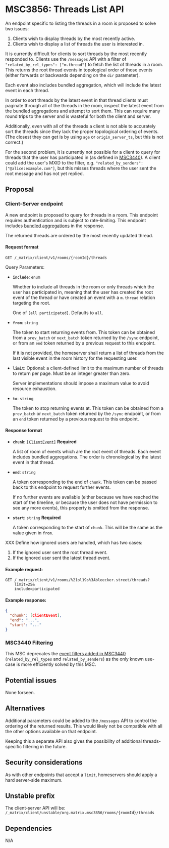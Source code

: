 # MSC3856: Threads List API

An endpoint specific to listing the threads in a room is proposed to solve two
issues:

1. Clients wish to display threads by the most recently active.
2. Clients wish to display a list of threads the user is interested in.

It is currently difficult for clients to sort threads by the most recently
responded to. Clients use the `/messages` API with a filter of
`"related_by_rel_types": ["m.thread"]` to fetch the list of threads in a room. This
returns the root thread events in topological order of those events (either
forwards or backwards depending on the `dir` parameter).

Each event also includes bundled aggregation, which will include the latest
event in each thread.

In order to sort threads by the latest event in that thread clients must
paginate through all of the threads in the room, inspect the latest event from
the bundled aggregations and attempt to sort them. This can require many round
trips to the server and is wasteful for both the client and server.

Additionally, even with all of the threads a client is not able to accurately
sort the threads since they lack the proper topological ordering of events. (The
closest they can get is by using `age` or `origin_server_ts`, but this is not
correct.)

For the second problem, it is currently not possible for a client to query for
threads that the user has participated in (as defined in
[MSC3440](https://github.com/matrix-org/matrix-spec-proposals/blob/main/proposals/3440-threading-via-relations.md#event-format)).
A client could add the user's MXID to the filter, e.g. `"related_by_senders":["@alice:example.com"]`,
but this misses threads where the user sent the root message and has not yet replied.

## Proposal

### Client-Server endpoint

A new endpoint is proposed to query for threads in a room. This endpoint requires
authentication and is subject to rate-limiting. This endpoint includes
[bundled aggregations](https://spec.matrix.org/v1.3/client-server-api/#aggregations)
in the response.

The returned threads are ordered by the most recently updated thread.

#### Request format

```
GET /_matrix/client/v1/rooms/{roomId}/threads
```

Query Parameters:

* **`include`**: `enum`

  Whether to include all threads in the room or only threads which the user has
  participated in, meaning that the user has created the root event of the thread
  or have created an event with a `m.thread` relation targeting the root.

  One of `[all participated]`. Defaults to `all`.
* **`from`**: `string`

  The token to start returning events from. This token can be obtained from a
  `prev_batch` or `next_batch` token returned by the `/sync` endpoint, or from
  an `end` token returned by a previous request to this endpoint.

  If it is not provided, the homeserver shall return a list of threads from the
  last visible event in the room history for the requesting user.
* **`limit`**: Optional: a client-defined limit to the maximum
  number of threads to return per page. Must be an integer greater than zero.

  Server implementations should impose a maximum value to avoid resource
  exhaustion.
* **`to`**: `string`

  The token to stop returning events at. This token can be obtained from a
  `prev_batch` or `next_batch` token returned by the `/sync` endpoint, or from
  an `end` token returned by a previous request to this endpoint.

#### Response format

* **`chunk`**: [`[ClientEvent]`](https://spec.matrix.org/v1.3/client-server-api/#room-event-format) **Required**

  A list of room of events which are the root event of threads. Each event includes
  bundled aggregations. The order is chronological by the latest event in that thread.
* **`end`**: `string`

  A token corresponding to the end of `chunk`. This token can be passed back to
  this endpoint to request further events.

  If no further events are available (either because we have reached the start
  of the timeline, or because the user does not have permission to see any more
  events), this property is omitted from the response.
* **`start`**: `string` **Required**

  A token corresponding to the start of `chunk`. This will be the same as the
  value given in `from`.

XXX Define how ignored users are handled, which has two cases:

1. If the ignored user sent the root thread event.
2. If the ignored user sent the latest thread event.

#### Example request:

```
GET /_matrix/client/v1/rooms/%21ol19s%3Ableecker.street/threads?
    limit=25&
    include=participated
```

#### Example response:

```json
{
  "chunk": [ClientEvent],
  "end": "...",
  "start": "..."
}
```

### MSC3440 Filtering

This MSC deprecates the [event filters added in MSC3440](https://github.com/matrix-org/matrix-spec-proposals/blob/main/proposals/3440-threading-via-relations.md#fetch-all-threads-in-a-room)
(`related_by_rel_types` and `related_by_senders`) as the only known use-case is
more efficiently solved by this MSC.

## Potential issues

None forseen.

## Alternatives

Additional parameters could be added to the `/messages` API to control the ordering
of the returned results. This would likely not be compatible with all the other
options available on that endpoint.

Keeping this a separate API also gives the possibility of additional threads-specific
filtering in the future.

## Security considerations

As with other endpoints that accept a `limit`, homeservers should apply a hard
server-side maximum.

## Unstable prefix

The client-server API will be: `/_matrix/client/unstable/org.matrix.msc3856/rooms/{roomId}/threads`

## Dependencies

N/A
